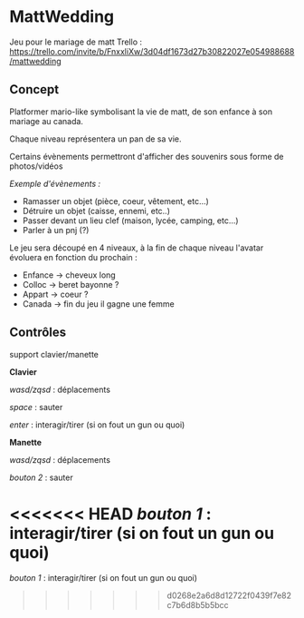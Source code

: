 # MattWedding
Jeu pour le mariage de matt
Trello : https://trello.com/invite/b/FnxxliXw/3d04df1673d27b30822027e054988688/mattwedding

## Concept
Platformer mario-like symbolisant la vie de matt, de son enfance à son mariage au canada.

Chaque niveau représentera un pan de sa vie.

Certains évènements permettront d'afficher des souvenirs sous forme de photos/vidéos

*Exemple d'évènements :*
- Ramasser un objet (pièce, coeur, vêtement, etc...)
- Détruire un objet (caisse, ennemi, etc..)
- Passer devant un lieu clef (maison, lycée, camping, etc...)
- Parler à un pnj (?)

Le jeu sera découpé en 4 niveaux, à la fin de chaque niveau l'avatar évoluera en fonction du prochain :
- Enfance	-> cheveux long
- Colloc	-> beret bayonne ?
- Appart	-> coeur ?
- Canada	-> fin du jeu il gagne une femme

## Contrôles
support clavier/manette

**Clavier**

*wasd/zqsd* 	: déplacements

*space* 		: sauter

*enter*			: interagir/tirer (si on fout un gun ou quoi)

**Manette**

*wasd/zqsd* 	: déplacements

*bouton 2* 		: sauter

<<<<<<< HEAD
*bouton 1*		: interagir/tirer (si on fout un gun ou quoi)
=======
*bouton 1*		: interagir/tirer (si on fout un gun ou quoi)
>>>>>>> d0268e2a6d8d12722f0439f7e82c7b6d8b5b5bcc
